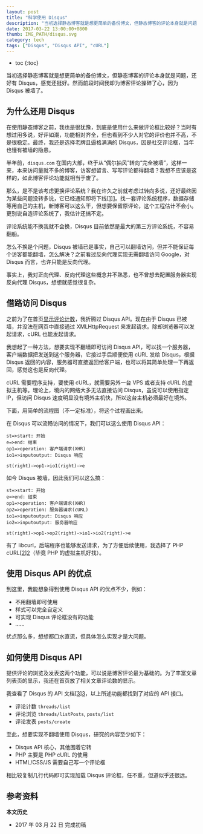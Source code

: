 ```yaml
---
layout: post
title: "科学使用 Disqus"
description: "当初选择静态博客就是想更简单的备份博文，但静态博客的评论本身就是问题，还好有 Disqus，感觉还挺好。然而前段时间我却为博客评论操碎了心，因为 Disqus 被墙了。"
date: 2017-03-22 13:00:00+0800
thumb: IMG_PATH/disqus.svg
category: tech
tags: ["Disqus", "Disqus API", "cURL"]
---
```


* toc
{:toc}

当初选择静态博客就是想更简单的备份博文，但静态博客的评论本身就是问题，还好有 Disqus，感觉还挺好。然而前段时间我却为博客评论操碎了心，因为 Disqus 被墙了。

## 为什么还用 Disqus

在使用静态博客之前，我也是很犹豫，到底是使用什么来做评论框比较好？当时有想过用多说，好评如潮，功能相对齐全，但也看到不少人对它的评价也并不高，不是很稳定。最终，我还是选择老牌且逼格满满的 Disqus，因是社交评论框，当年也懂有被墙的隐患。

半年前，`disqus.com` 在国内大部，终于从“偶尔抽风”转向“完全被墙”，这样一来，本来访问量就不多的博客，访客想留言、写写评论都得翻墙？我想不应该是这样的，如此博客评论功能就相当于废了。

那么，是不是该考虑更换评论系统？我在许久之前就考虑过转向多说，还好最终因为某些问题没转多说，它已经通知即将下线[[1]][1]。找一套评论系统程序，数据存储等用自己的主机，新博客可以这么干，但想要保留原评论，这个工程估计不会小。更别说自造评论系统了，我估计还搞不定。

评论系统能不换我就不会换，Disqus 目前依然是最大的第三方评论系统，不容易翻船。

怎么不换是个问题，Disqus 被墙已是事实，自己可以翻墙访问，但并不能保证每个访客都能翻墙，怎么解决？之前看过反向代理实现无需翻墙访问 Google，对 Disqus 而言，也许只能是反向代理。

事实上，我对正向代理、反向代理这些概念并不熟悉，也不曾想去配置服务器实现反向代理 Disqus，想想就感觉很复杂。

## 借路访问 Disqus

之前为了在首页[显示评论计数](/disqus-comment-count.html)，我折腾过 Disqus API。现在由于 Disqus 已被墙，并没法在网页中直接通过 XMLHttpRequest 来发起请求。除却浏览器可以发起请求，cURL 也能发起请求。

我想起了一种方法，想要实现不翻墙即可访问 Disqus API，可以找一个服务器，客户端数据把发送到这个服务器，它接过手后顺便使用 cURL 发给 Disqus，根据 Disqus 返回的内容，服务器可直接返回给客户端，也可以将其简单处理一下再返回，感觉这也是反向代理。

cURL 需要程序支持，要使用 cURL，就需要另外一台 VPS 或者支持 cURL 的虚拟主机等。理论上，境内的网络大多无法直接访问 Disqus，虽说可以使用指定 IP，但访问 Disqus 速度明显没有境外主机快，所以这台主机~~必须~~最好在境外。

下面，用简单的流程图（不一定标准），将这个过程画出来。

在 Disqus 可以流畅访问的情况下，我们可以这么使用 Disqus API：

```flow
st=>start: 开始
e=>end: 结束
op1=>operation: 客户端请求(XHR)
io1=>inputoutput: Disqus 响应

st(right)->op1->io1(right)->e
```
如今 Disqus 被墙，因此我们可以这么搞：

```flow
st=>start: 开始
e=>end: 结束
op1=>operation: 客户端请求(XHR)
op2=>operation: 服务器请求(cURL)
io1=>inputoutput: Disqus 响应
io2=>inputoutput: 服务器响应

st(right)->op1->op2(right)->io1->io2(right)->e
```

有了 libcurl，后端程序也能够发送请求，为了方便后续使用，我选择了 PHP cURL[[2]][2]（毕竟 PHP 的虚拟主机好找）。

## 使用 Disqus API 的优点

到这里，我能想象得到使用 Disqus API 的优点不少，例如：

* 不用翻墙即可使用
* 样式可以完全自定义
* 可实现 Disqus 评论框没有的功能
* ……

优点那么多，想想都口水直流，但具体怎么实现才是大问题。

## 如何使用 Disqus API

提供评论的浏览及发表这两个功能，可以说是博客评论最为基础的。为了丰富文章列表页的显示，我还在首页放了相关文章评论数的显示。

我查看了 Disqus 的 API 文档[[3]][3]，以上所述功能都找到了对应的 API 接口。

* 评论计数 `threads/list`
* 评论浏览 `threads/listPosts`, `posts/list`
* 评论发表 `posts/create`

至此，想要实现不翻墙使用 Disqus，研究的内容至少如下：

* Disqus API 核心，其他围着它转
* PHP 主要是 PHP cURL 的使用
* HTML/CSS/JS 需要自己写一个评论框

相比较复制几行代码即可实现加载 Disqus 评论框，任不重，但道似乎还很远。

## 参考资料

[1]: http://dev.duoshuo.com/threads/58d10f50e9a8cb4433fd5c5d "重要通知: 多说即将关闭"
[2]: http://php.net/manual/zh/book.curl.php "PHP: cURL - Manual"
[3]: https://disqus.com/api/docs/ "API Documentation - Disqus"

**本文历史**

* 2017 年 03 月 22 日 完成初稿
